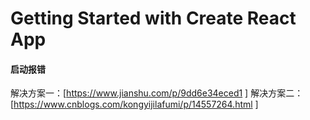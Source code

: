 # Getting Started with Create React App



<!--  Node >= 8.10 和 npm >= 5.6 -->
#### 启动报错

解决方案一：[https://www.jianshu.com/p/9dd6e34eced1 ]
解决方案二：[https://www.cnblogs.com/kongyijilafumi/p/14557264.html ]



